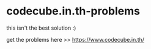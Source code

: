 # codecube.in.th-problems
this isn't the best solution :)

get the problems here >> https://www.codecube.in.th/
